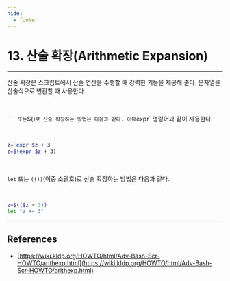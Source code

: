 ```yaml
---
hide:
  - footer
---
```


# 13. 산술 확장(Arithmetic Expansion)

---

산술 확장은 스크립트에서 산술 연산을 수행할 때 강력한 기능을 제공해 준다. 문자열을 산술식으로 변환할 때 사용한다.

<br/>

``` ` 또는`$()`로 산술 확장하는 방법은 다음과 같다. 이때`expr` 명령어과 같이 사용한다.

<br/>

```bash
z=`expr $z + 3`
z=$(expr $z + 3)
```

<br/>

`let` 또는 `(())`(이중 소괄호)로 산술 확장하는 방법은 다음과 같다.

<br/>

```bash
z=$(($z + 3))
let "z += 3"
```

---

## References

- [https://wiki.kldp.org/HOWTO/html/Adv-Bash-Scr-HOWTO/arithexp.html](https://wiki.kldp.org/HOWTO/html/Adv-Bash-Scr-HOWTO/arithexp.html)
